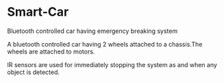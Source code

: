 # Smart-Car
Bluetooth controlled car having emergency breaking system

A bluetooth controlled car having 2 wheels attached to a chassis.The wheels are attached to motors.

IR sensors are used for immediately stopping the system as and when any object is detected.
